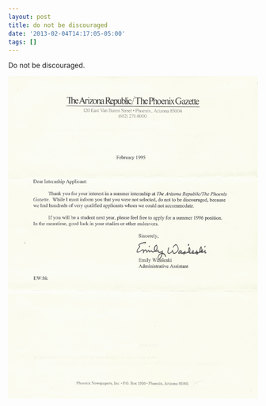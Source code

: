 ```yaml
---
layout: post
title: do not be discouraged
date: '2013-02-04T14:17:05-05:00'
tags: []
---
```

Do not be discouraged.

![Arizona Republic rejection letter](/images/azrepublic_rejection.png "Arizona Republic rejection letter")
